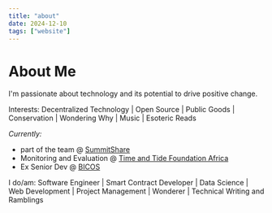 ```yaml
---
title: "about"
date: 2024-12-10
tags: ["website"]
---
```



# About Me

I'm passionate about technology and its potential to drive positive change.

Interests: Decentralized Technology | Open Source | Public Goods | Conservation | Wondering Why | Music | Esoteric Reads

*Currently:*

- part of the team @ [SummitShare](https://summitshare.co)
- Monitoring and Evaluation @ [Time and Tide Foundation Africa](https://timeandtidefoundation.org/)
- Ex Senior Dev @ [BICOS](https://x.com/bicos_zm?s=21)

I do/am: Software Engineer | Smart Contract Developer | Data Science | Web Development | Project Management | Wonderer | Technical Writing and Ramblings
